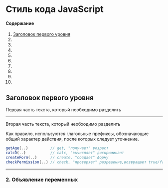 # Стиль кода JavaScript
#### Содержание ####
1. [Заголовок первого уровня](#Заголовок-первого-уровня)
2.
3.
4.
5.
6.
7.
8.
9.
10.


##  Заголовок первого уровня ##


Первая часть текста, который необходимо разделить
***
Вторая часть текста, который необходимо разделить

Как правило, используются глагольные префиксы, обозначающие общий характер действия, после которых следует уточнение.

``` js
getAge(..)          // get, "получает" возраст
calcD(..)           // calc, "вычисляет" дискриминант
createForm(..)      // create, "создает" форму
checkPermission(..) // check, "проверяет" разрешение,возвращает true/false
``` 

---------------------

###  <a name="variable-declaration">2. Объявление переменных</a>
